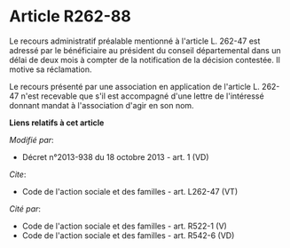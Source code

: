# Article R262-88

Le recours administratif préalable mentionné à l'article L. 262-47 est adressé par le bénéficiaire au président du conseil
départemental dans un délai de deux mois à compter de la notification de la décision contestée. Il motive sa réclamation. 

Le recours présenté par une association en application de l'article L. 262-47 n'est recevable que s'il est accompagné d'une
lettre de l'intéressé donnant mandat à l'association d'agir en son nom.

**Liens relatifs à cet article**

_Modifié par_:

  - Décret n°2013-938 du 18 octobre 2013 - art. 1 (VD)

_Cite_:

  - Code de l'action sociale et des familles - art. L262-47 (VT)

_Cité par_:

  - Code de l'action sociale et des familles - art. R522-1 (V)
  - Code de l'action sociale et des familles - art. R542-6 (VD)
